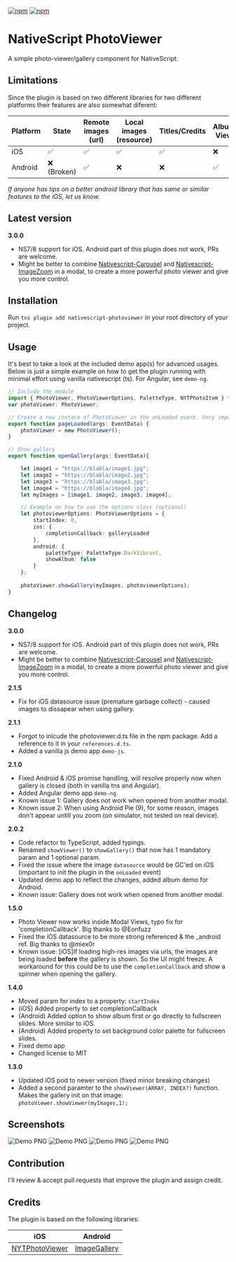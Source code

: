 [![npm](https://img.shields.io/npm/v/nativescript-photoviewer.svg)](https://www.npmjs.com/package/nativescript-photoviewer)
[![npm](https://img.shields.io/npm/dt/nativescript-photoviewer.svg?label=npm%20downloads)](https://www.npmjs.com/package/nativescript-photoviewer)

# NativeScript PhotoViewer
A simple photo-viewer/gallery component for NativeScript.

## Limitations
 
Since the plugin is based on two different libraries for two different platforms their features are also somewhat diferent:

Platform | State | Remote images (url) | Local images (resource) | Titles/Credits | Album View | Color Palette
--- | --- | --- | --- | --- | --- | --- |
iOS | :white_check_mark: | :white_check_mark: | :white_check_mark: | :white_check_mark: | :x: | :x:
Android | :x: (Broken) | :white_check_mark: | :x: | :x: | :white_check_mark: | :white_check_mark: 

*If anyone has tips on a better android library that has same or similar features to the iOS, let us know.*

## Latest version

**3.0.0**
- NS7/8 support for iOS. Android part of this plugin does not work, PRs are welcome.
- Might be better to combine [Nativescript-Carousel](https://github.com/manijak/nativescript-carousel) and [Nativescript-ImageZoom](https://github.com/triniwiz/nativescript-image-zoom) in a modal, to create a more powerful photo viewer and give you more control. 


## Installation
Run  `tns plugin add nativescript-photoviewer` in your root directory of your project.

## Usage
It's best to take a look at the included demo app(s) for advanced usages. Below is just a simple example on how to get the plugin running with minimal effort using vanilla nativescript (ts). For Angular, see `demo-ng`.

```typescript
// Include the module
import { PhotoViewer, PhotoViewerOptions, PaletteType, NYTPhotoItem } from "nativescript-photoviewer";
var photoViewer: PhotoViewer; 

// Create a new instace of PhotoViewer in the onLoaded event. Very important to do the init here! 
export function pageLoaded(args: EventData) {	
    photoViewer = new PhotoViewer();
}

// Show gallery
export function openGallery(args: EventData){

    let image1 = "https://blabla/image1.jpg";
    let image2 = "https://blabla/image2.jpg";
    let image3 = "https://blabla/image3.jpg";
    let image4 = "https://blabla/image4.jpg";
    let myImages = [image1, image2, image3, image4];

    // Example on how to use the options class (optional)
    let photoviewerOptions: PhotoViewerOptions = {
        startIndex: 0,
        ios: {
            completionCallback: galleryLoaded 
        },
        android: {
            paletteType: PaletteType.DarkVibrant,
            showAlbum: false
        }
    };
	
    photoViewer.showGallery(myImages, photoviewerOptions);
}
```

## Changelog

**3.0.0**
- NS7/8 support for iOS. Android part of this plugin does not work, PRs are welcome.
- Might be better to combine [Nativescript-Carousel](https://github.com/manijak/nativescript-carousel) and [Nativescript-ImageZoom](https://github.com/triniwiz/nativescript-image-zoom) in a modal, to create a more powerful photo viewer and give you more control. 


**2.1.5**
- Fix for iOS datasource issue (premature garbage collect) - caused images to dissapear when using gallery.

**2.1.1**
- Forgot to inlcude the photoviewer.d.ts file in the npm package. Add a reference to it in your `references.d.ts`.
- Added a vanilla js demo app `demo-js`.

**2.1.0**
- Fixed Android & iOS promise handling, will resolve properly now when gallery is closed (both in vanilla tns and Angular).
- Added Angular demo app `demo-ng`. 
- Known issue 1: Gallery does not work when opened from another modal.
- Known issue 2: When using Android Pie (9), for some reason, images don't appear untill you zoom (on simulator, not tested on real device).

**2.0.2**
- Code refactor to TypeScript, added typings.
- Renamed `showViewer()` to `showGallery()` that now has 1 mandatory param and 1 optional param.
- Fixed the issue where the image `datasource` would be GC'ed on iOS (important to init the plugin in the `onLoaded` event)
- Updated demo app to reflect the changes, added album demo for Android.
- Known issue: Gallery does not work when opened from another modal.

**1.5.0**
- Photo Viewer now works inside Modal Views, typo fix for 'completionCallback'. Big thanks to @Eonfuzz
- Fixed the iOS datasource to be more strong referenced & the _android ref. Big thanks to @miex0r
- Known issue: [iOS]If loading high-res images via urls, the images are being loaded **before** the gallery is shown. So the UI might freeze. A workaround for this could be to use the `completionCallback` and show a spinner when opening the gallery. 


**1.4.0**
- Moved param for index to a property: `startIndex`
- (iOS) Added property to set completionCallback
- (Android) Added option to show album first or go directly to fullscreen slides. More similar to iOS.
- (Android) Added property to set background color palette for fullscreen slides.
- Fixed demo app
- Changed license to MIT

**1.3.0**
- Updated iOS pod to newer version (fixed minor breaking changes)
- Added a second paramter to the `showViewer(ARRAY, INDEX?)` function. Makes the gallery init on that image: `photoViewer.showViewer(myImages,1);`


## Screenshots
![Demo PNG](/screenshots/ns-nytphoto-1.png) ![Demo PNG](/screenshots/ns-nytphoto-2.png)
![Demo PNG](/screenshots/photoview-android-1.png) ![Demo PNG](/screenshots/photoview-android-2.png)

## Contribution
I'll review & accept pull requests that improve the plugin and assign credit.


## Credits

The plugin is based on the following libraries:

iOS | Android
--- | --- 
[NYTPhotoViewer](https://github.com/NYTimes/NYTPhotoViewer) | [ImageGallery](https://github.com/lawloretienne/ImageGallery/)
